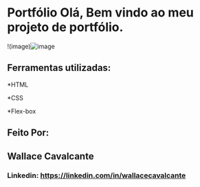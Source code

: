 # Portfólio Olá, Bem vindo ao meu projeto de portfólio.
!(image)![image](https://github.com/user-attachments/assets/df9c49b4-cafd-4576-8dc9-38431936c16b)

## Ferramentas utilizadas:

*HTML

*CSS

*Flex-box

## Feito Por:
## Wallace Cavalcante

### Linkedin: https://linkedin.com/in/wallacecavalcante
